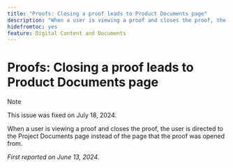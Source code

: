 ```yaml
---
title: "Proofs: Closing a proof leads to Product Documents page"
description: "When a user is viewing a proof and closes the proof, the user is directed to the Project Documents page instead of the page that the proof was opened from."
hidefromtoc: yes
feature: Digital Content and Documents
---
```


# Proofs: Closing a proof leads to Product Documents page

>[!NOTE]
>
>This issue was fixed on July 18, 2024.

When a user is viewing a proof and closes the proof, the user is directed to the Project Documents page instead of the page that the proof was opened from.

_First reported on June 13, 2024._
